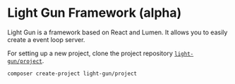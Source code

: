 # Light Gun Framework (alpha)

Light Gun is a framework based on React and Lumen. It allows you to easily create a event loop server.

For setting up a new project, clone the project repository [`light-gun/project`](https://github.com/light-gun/project).

```
composer create-project light-gun/project
```
